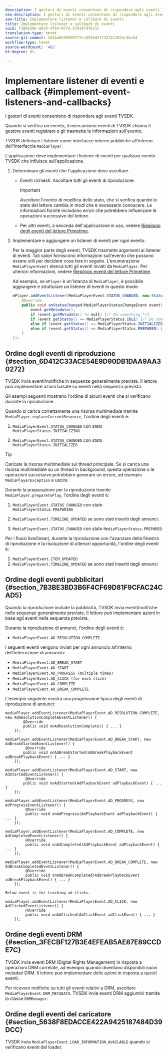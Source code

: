 ```yaml
---
description: I gestori di eventi consentono di rispondere agli eventi TVSDK.
seo-description: I gestori di eventi consentono di rispondere agli eventi TVSDK.
seo-title: Implementare listener e callback di eventi
title: Implementare listener e callback di eventi
uuid: f186b39e-e634-4f64-977d-279147d76c5c
translation-type: tm+mt
source-git-commit: 1034a0520590777cc0930d2f732741202bc3bc04
workflow-type: tm+mt
source-wordcount: '462'
ht-degree: 0%

---
```



# Implementare listener di eventi e callback {#implement-event-listeners-and-callbacks}

I gestori di eventi consentono di rispondere agli eventi TVSDK.

Quando si verifica un evento, il meccanismo eventi di TVSDK chiama il gestore eventi registrato e gli trasmette le informazioni sull&#39;evento.

TVSDK definisce i listener come interfacce interne pubbliche all&#39;interno dell&#39;interfaccia `MediaPlayer`.

L&#39;applicazione deve implementare i listener di eventi per qualsiasi evento TVSDK che influisce sull&#39;applicazione.

1. Determinare gli eventi che l&#39;applicazione deve ascoltare.

   * Eventi richiesti: Ascoltare tutti gli eventi di riproduzione.

      >[!IMPORTANT]
      >
      >Ascoltare l&#39;evento di modifica dello stato, che si verifica quando lo stato del lettore cambia in modi che è necessario conoscere. Le informazioni fornite includono errori che potrebbero influenzare le operazioni successive del lettore.

   * Per altri eventi, a seconda dell&#39;applicazione in uso, vedere [Riepilogo degli eventi del lettore Primetime](../../android-3x-events-notifications/events-summary/android-3x-events-summary.md).

1. Implementare e aggiungere un listener di eventi per ogni evento.

   Per la maggior parte degli eventi, TVSDK trasmette argomenti ai listener di eventi. Tali valori forniscono informazioni sull&#39;evento che possono essere utili per decidere cosa fare in seguito. L&#39;enumerazione `MediaPlayerEvent` elenca tutti gli eventi inviati da `MediaPlayer`. Per ulteriori informazioni, vedere [Riepilogo eventi del lettore Primetime](../../android-3x-events-notifications/events-summary/android-3x-events-summary.md).

   Ad esempio, se `mPlayer` è un&#39;istanza di `MediaPlayer`, è possibile aggiungere e strutturare un listener di eventi in questo modo:

   ```java
   mPlayer.addEventListener(MediaPlayerEvent.STATUS_CHANGED, new StatusChangeEventListener() { 
       @Override 
       public void onStatusChanged(MediaPlayerStatusChangeEvent event) { 
           event.getMetadata(); 
           if (event.getMetadata() != null) {/* Do something */} 
           if (event.getStatus() == MediaPlayerStatus.IDLE) {/* Do something */} 
           else if (event.getStatus() == MediaPlayerStatus.INITIALIZED) {/* Do something */} 
           else if (event.getStatus() == MediaPlayerStatus.PREPARED) {/* Do something */} 
       } 
   }); 
   ```

## Ordine degli eventi di riproduzione {#section_6D412C33ACE54E9D90DB1DAA9AA30272}

TVSDK invia eventi/notifiche in sequenze generalmente previste. Il lettore può implementare azioni basate su eventi nella sequenza prevista.

Gli esempi seguenti mostrano l&#39;ordine di alcuni eventi che si verificano durante la riproduzione.

Quando si carica correttamente una risorsa multimediale tramite `MediaPlayer.replaceCurrentResource`, l&#39;ordine degli eventi è:

1. `MediaPlayerEvent.STATUS_CHANGED` con stato  `MediaPlayerStatus.INITIALIZING`

1. `MediaPlayerEvent.STATUS_CHANGED` con stato  `MediaPlayerStatus.INITIALIZED`

>[!TIP]
>
>Caricate la risorsa multimediale sul thread principale. Se si carica una risorsa multimediale su un thread in background, questa operazione o le operazioni successive potrebbero generare un errore, ad esempio `MediaPlayerException` e uscire.

Durante la preparazione per la riproduzione tramite `MediaPlayer.prepareToPlay`, l&#39;ordine degli eventi è:

1. `MediaPlayerEvent.STATUS_CHANGED` con stato  `MediaPlayerStatus.PREPARING`

1. `MediaPlayerEvent.TIMELINE_UPDATED` se sono stati inseriti degli annunci.
1. `MediaPlayerEvent.STATUS_CHANGED` con stato  `MediaPlayerStatus.PREPARED`

Per i flussi live/lineari, durante la riproduzione con l&#39;avanzare della finestra di riproduzione e la risoluzione di ulteriori opportunità, l&#39;ordine degli eventi è:

1. `MediaPlayerEvent.ITEM_UPDATED`
1. `MediaPlayerEvent.TIMELINE_UPDATED` se sono stati inseriti degli annunci

## Ordine degli eventi pubblicitari {#section_7B3BE3BD3B6F4CF69D81F9CFAC24CAD5}

Quando la riproduzione include la pubblicità, TVSDK invia eventi/notifiche nelle sequenze generalmente previste. Il lettore può implementare azioni in base agli eventi nella sequenza prevista.

Durante la riproduzione di annunci, l&#39;ordine degli eventi è:

* `MediaPlayerEvent.AD_RESOLUTION_COMPLETE`

I seguenti eventi vengono inviati per ogni annuncio all&#39;interno dell&#39;interruzione di annuncio:

* `MediaPlayerEvent.AD_BREAK_START`
* `MediaPlayerEvent.AD_START`
* `MediaPlayerEvent.AD_PROGRESS (multiple times)`
* `MediaPlayerEvent.AD_CLICK (for each click)`
* `MediaPlayerEvent.AD_COMPLETE`
* `MediaPlayerEvent.AD_BREAK_COMPLETE`

L&#39;esempio seguente mostra una progressione tipica degli eventi di riproduzione di annunci:

```
mediaPlayer.addEventListener(MediaPlayerEvent.AD_RESOLUTION_COMPLETE, new AdResolutionCompleteEventListener() { 
        @Override 
        public void onAdResolutionComplete() { ... } 
    }); 
 
mediaPlayer.addEventListener(MediaPlayerEvent.AD_BREAK_START, new AdBreakStartedEventListener() { 
         @Override 
        public void onAdBreakStarted(AdBreakPlaybackEvent adBreakPlaybackEvent) { ... } 
    }); 
 
mediaPlayer.addEventListener(MediaPlayerEvent.AD_START, new AdStartedEventListener() { 
         @Override 
        public void onAdStarted(AdPlaybackEvent adPlaybackEvent) { ... } 
    }); 
 
mediaPlayer.addEventListener(MediaPlayerEvent.AD_PROGRESS, new AdProgressEventListener() { 
         @Override 
         public void onAdProgress(AdPlaybackEvent adPlaybackEvent) { ... } 
    }); 
 
mediaPlayer.addEventListener(MediaPlayerEvent.AD_COMPLETE, new AdCompletedEventListener() { 
         @Override 
         public void onAdCompleted(AdPlaybackEvent adPlaybackEvent) { ... } 
    }); 
 
mediaPlayer.addEventListener(MediaPlayerEvent.AD_BREAK_COMPLETE, new AdBreakCompletedEventListener() { 
         @Override 
         public void onAdBreakCompleted(AdBreakPlaybackEvent adBreakPlaybackEvent) { ... } 
    }); 
 
Below event is for tracking ad clicks. 
 
mediaPlayer.addEventListener(MediaPlayerEvent.AD_CLICK, new AdClickedEventListener() { 
         @Override 
         public void onAdClicked(AdClickEvent adClickEvent) { ... } 
    });
```

## Ordine degli eventi DRM {#section_3FECBF127B3E4EFEAB5AE87E89CCDE7C}

TVSDK invia eventi DRM (Digital Rights Management) in risposta a operazioni DRM correlate, ad esempio quando diventano disponibili nuovi metadati DRM. Il lettore può implementare delle azioni in risposta a questi eventi.

Per ricevere notifiche su tutti gli eventi relativi a DRM, ascoltare `MediaPlayerEvent.DRM_METADATA`. TVSDK invia eventi DRM aggiuntivi tramite la classe `DRMManager`.

## Ordine degli eventi del caricatore {#section_5638F8EDACCE422A9425187484D39DCC}

TVSDK invia `MediaPlayerEvent.LOAD_INFORMATION_AVAILABLE` quando si verificano eventi del loader.